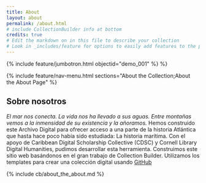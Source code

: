 ```yaml
---
title: About
layout: about
permalink: /about.html
# include CollectionBuilder info at bottom
credits: true
# Edit the markdown on in this file to describe your collection
# Look in _includes/feature for options to easily add features to the page
---
```


{% include feature/jumbotron.html objectid="demo_001" %} %}

{% include feature/nav-menu.html sections="About the Collection;About the About Page" %}

## Sobre nosotros
_El mar nos conecta. La vida nos ha llevado a sus aguas. Entre montañas vemos a la inmensidad de su existencia y la añoramos._ 
Hemos construido este Archivo Digital para ofrecer acceso a una parte de la historia Atlántica que hasta hace poco había sido estudiada: La historia marítima.
Con el apoyo de Caribbean Digital Scholarship Collective (CDSC) y Cornell Library Digital Humanities, pudimos desarrollar esta herramienta. 
Construimos este sitio web basándonos en el gran trabajo de Collection Builder. Utilizamos los templates para crear una colección digital usando [GitHub](https://pages.github.com/)


<!-- IMPORTANT!!! DELETE this comment and the include below when you are finished editing this page for your collection. The include below introduces about page features. They will show up on your collection's about page until you delete it.  -->
{% include cb/about_the_about.md %} 
